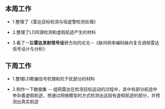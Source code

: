 ## 本周工作

  *  1.整理了《雷达目标检测与恒虚警检测处理》

  *  2.整理了LD同源检测和虚假航迹产生的材料

  *  3.看了一篇**雷达发射信号设计**方向的论文--《脉间频率编码脉内复合调频雷达信号设计与分析》

## 下周工作

  *  1.整理LD欺骗信号机理和抗干扰部分的材料

  *  2.制作一下数据集 -- 组网雷达在检测目标运动的过程中，其中有部分航迹中参杂着虚假航迹，想通过网络模型的方式检测出这段有虚假航迹的部分，并预测出真实航迹
